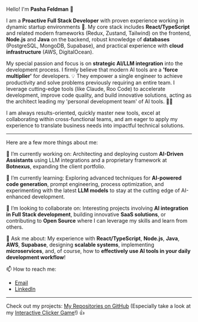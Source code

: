 Hello! I'm **Pasha Feldman** 👋

I am a **Proactive Full Stack Developer** with proven experience working in dynamic startup environments 🚀. My core stack includes **React/TypeScript** and related modern frameworks (Redux, Zustand, Tailwind) on the frontend, **Node.js** and **Java** on the backend, robust knowledge of **databases** (PostgreSQL, MongoDB, Supabase), and practical experience with **cloud infrastructure** (AWS, DigitalOcean).

My special passion and focus is on **strategic AI/LLM integration** into the development process. I firmly believe that modern AI tools are a **'force multiplier'** for developers. 💡 They empower a single engineer to achieve productivity and solve problems previously requiring an entire team. I leverage cutting-edge tools (like Claude, Roo Code) to accelerate development, improve code quality, and build innovative solutions, acting as the architect leading my 'personal development team' of AI tools. 🤖✨

I am always results-oriented, quickly master new tools, excel at collaborating within cross-functional teams, and am eager to apply my experience to translate business needs into impactful technical solutions.

---

Here are a few more things about me:

🔭 I’m currently working on: Architecting and deploying custom **AI-Driven Assistants** using LLM integrations and a proprietary framework at **Botnexus**, expanding the client portfolio.

🌱 I’m currently learning: Exploring advanced techniques for **AI-powered code generation**, prompt engineering, process optimization, and experimenting with the latest **LLM models** to stay at the cutting edge of AI-enhanced development.

👯 I’m looking to collaborate on: Interesting projects involving **AI integration in Full Stack development**, building innovative **SaaS solutions**, or contributing to **Open Source** where I can leverage my skills and learn from others.

💬 Ask me about: My experience with **React/TypeScript**, **Node.js**, **Java**, **AWS**, **Supabase**, designing **scalable systems**, implementing **microservices**, and, of course, how to **effectively use AI tools in your daily development workflow**!

📫 How to reach me:
*   [Email](mailto:pasha74.dev@gmail.com)
*   [LinkedIn](https://www.linkedin.com/in/pasha-feldman)

---

Check out my projects:
[My Repositories on GitHub](https://github.com/Kokoss74?tab=repositories) (Especially take a look at my [Interactive Clicker Game](https://github.com/Kokoss74/clicker-game)!) 👍
